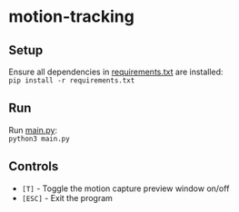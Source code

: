 # motion-tracking

## Setup
Ensure all dependencies in [requirements.txt](requirements.txt) are installed: \
`pip install -r requirements.txt`

## Run
Run [main.py](main.py): \
`python3 main.py`

## Controls
* `[T]` - Toggle the motion capture preview window on/off
* `[ESC]` - Exit the program
